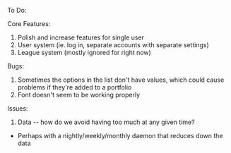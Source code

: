 To Do:

Core Features:
1. Polish and increase features for single user
2. User system (ie. log in, separate accounts with separate settings)
3. League system (mostly ignored for right now)

Bugs:
1. Sometimes the options in the list don't have values, which could cause problems if they're added to a portfolio
2. Font doesn't seem to be working properly

Issues:
1. Data -- how do we avoid having too much at any given time?
  - Perhaps with a nightly/weekly/monthly daemon that reduces down the data
